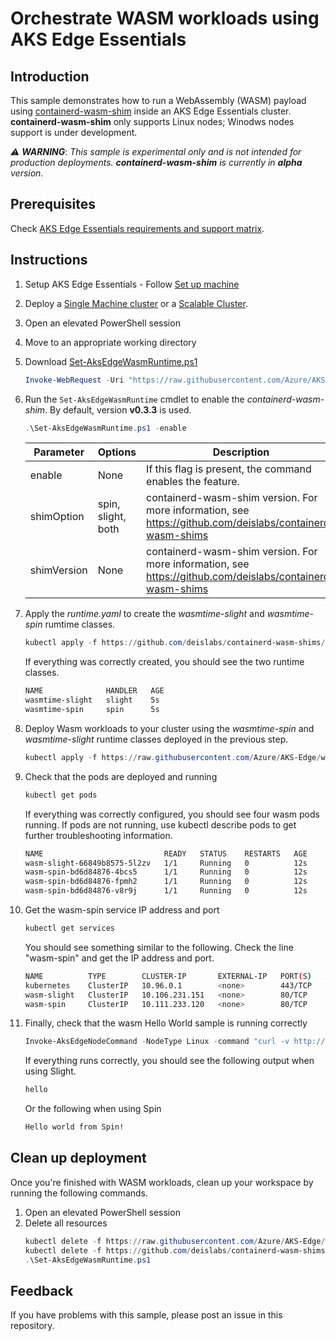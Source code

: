 # Orchestrate WASM workloads using AKS Edge Essentials

## Introduction

This sample demonstrates how to run a WebAssembly (WASM) payload using [containerd-wasm-shim](https://github.com/deislabs/containerd-wasm-shims) inside an AKS Edge Essentials cluster.
**containerd-wasm-shim** only supports Linux nodes; Winodws nodes support is under development.

 _:warning: **WARNING**_: _This sample is experimental only and is not intended for production deployments. **containerd-wasm-shim** is currently in **alpha** version._

## Prerequisites

Check [AKS Edge Essentials requirements and support matrix](https://learn.microsoft.com/azure/aks/hybrid/aks-edge-system-requirements).

## Instructions

1. Setup AKS Edge Essentials - Follow [Set up machine](https://aka.ms/aks-edge/quickstart)
1. Deploy a [Single Machine cluster](https://learn.microsoft.com/azure/aks/hybrid/aks-edge-howto-single-node-deployment) or a [Scalable Cluster](https://learn.microsoft.com/azure/aks/hybrid/aks-edge-howto-multi-node-deployment).
1. Open an elevated PowerShell session
1. Move to an appropriate working directory
1. Download [Set-AksEdgeWasmRuntime.ps1](./Set-AksEdgeWasmRuntimes.ps1)
    ```powershell
    Invoke-WebRequest -Uri "https://raw.githubusercontent.com/Azure/AKS-Edge/wasm-enablement/samples/wasm/Set-AksEdgeWasmRuntimes.ps1" -OutFile ".\Set-AksEdgeWasmRuntimes.ps1"
    ```
4. Run the `Set-AksEdgeWasmRuntime` cmdlet to enable the *containerd-wasm-shim*. By default, version **v0.3.3** is used.

    ```powershell
    .\Set-AksEdgeWasmRuntime.ps1 -enable
    ```

   | Parameter | Options | Description | 
   | --------- | ------- | ----------- |
   | enable | None | If this flag is present, the command enables the feature.|
   | shimOption | spin, slight, both | containerd-wasm-shim version. For more information, see https://github.com/deislabs/containerd-wasm-shims |
   | shimVersion | None | containerd-wasm-shim version. For more information, see https://github.com/deislabs/containerd-wasm-shims |
    

5. Apply the *runtime.yaml* to create the *wasmtime-slight* and *wasmtime-spin* rumtime classes.

    ```powershell
    kubectl apply -f https://github.com/deislabs/containerd-wasm-shims/releases/download/v0.3.3/runtime.yaml
    ```
    
    If everything was correctly created, you should see the two runtime classes.

    ```bash
    NAME              HANDLER   AGE
    wasmtime-slight   slight    5s
    wasmtime-spin     spin      5s
    ```

6. Deploy Wasm workloads to your cluster using the *wasmtime-spin* and *wasmtime-slight* runtime classes deployed in the previous step.

    ```powershell
    kubectl apply -f https://raw.githubusercontent.com/Azure/AKS-Edge/wasm-enablement/samples/wasm/workload.yaml
    ```

7. Check that the pods are deployed and running

    ```powershell
    kubectl get pods
    ```

    If everything was correctly configured, you should see four wasm pods running. If pods are not running, use kubectl describe pods <name-of-pod> to get further troubleshooting information.

    ```bash
    NAME                           READY   STATUS    RESTARTS   AGE
    wasm-slight-66849b8575-5l2zv   1/1     Running   0          12s
    wasm-spin-bd6d84876-4bcs5      1/1     Running   0          12s
    wasm-spin-bd6d84876-fpmh2      1/1     Running   0          12s
    wasm-spin-bd6d84876-v8r9j      1/1     Running   0          12s
    ```

8. Get the wasm-spin service IP address and port

    ```powershell
    kubectl get services
    ```

    You should see something similar to the following. Check the line "wasm-spin" and get the IP address and port.

    ```bash
    NAME          TYPE        CLUSTER-IP       EXTERNAL-IP   PORT(S)   AGE
    kubernetes    ClusterIP   10.96.0.1        <none>        443/TCP   7m34s
    wasm-slight   ClusterIP   10.106.231.151   <none>        80/TCP    36s
    wasm-spin     ClusterIP   10.111.233.120   <none>        80/TCP    36s
    ```

9. Finally, check that the wasm Hello World sample is running correctly

    ```powershell
    Invoke-AksEdgeNodeCommand -NodeType Linux -command "curl -v http://<wasm-spin/slight-ip-address>:<wasm-spin/slight-port>/hello"
    ```

    If everything runs correctly, you should see the following output when using Slight.

    ```bash
    hello
    ```

    Or the following when using Spin

    ```bash
    Hello world from Spin!
    ```

## Clean up deployment

Once you're finished with WASM workloads, clean up your workspace by running the following commands.

1. Open an elevated PowerShell session  
1. Delete all resources
    ```powershell
    kubectl delete -f https://raw.githubusercontent.com/Azure/AKS-Edge/wasm-enablement/samples/wasm/workload.yaml
    kubectl delete -f https://github.com/deislabs/containerd-wasm-shims/releases/download/v0.3.3/runtime.yaml
    .\Set-AksEdgeWasmRuntime.ps1
    ```

## Feedback

If you have problems with this sample, please post an issue in this repository.